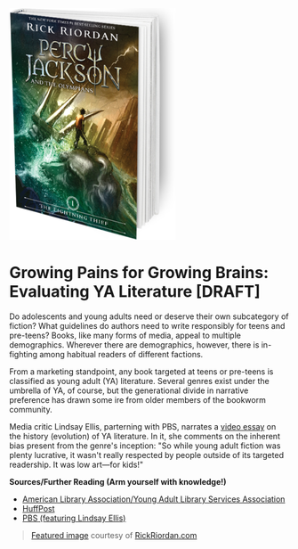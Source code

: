 ![Percy](https://github.com/MMOG77/01-My-Blog/blob/master/the-lightning-thief-299x416.png)

# Growing Pains for Growing Brains: Evaluating YA Literature [DRAFT]

Do adolescents and young adults need or deserve their own subcategory of fiction? What guidelines do authors need to write responsibly for teens and pre-teens? Books, like many forms of media, appeal to multiple demographics. Wherever there are demographics, however, there is in-fighting among habitual readers of different factions.

From a marketing standpoint, any book targeted at teens or pre-teens is classified as young adult (YA) literature. Several genres exist under the umbrella of YA, of course, but the generational divide in narrative preference has drawn some ire from older members of the bookworm community.

Media critic Lindsay Ellis, parterning with PBS, narrates a [video essay](https://www.youtube.com/watch?v=Mn3aKZ8ZVFo) on the history (evolution) of YA literature. In it, she comments on the inherent bias present from the genre's inception: "So while young adult fiction was plenty lucrative, it wasn't really respected by people outside of its targeted readership. It was low art&mdash;for kids!"

**Sources/Further Reading (Arm yourself with knowledge!)**

* [American Library Association/Young Adult Library Services Association](http://www.ala.org/yalsa/guidelines/whitepapers/yalit)
* [HuffPost](https://www.huffingtonpost.com/entry/what-ya-gets-wrong-about-teenagers-from-a-teen_us_594a8e4de4b062254f3a5a94)
* [PBS (featuring Lindsay Ellis)](https://www.youtube.com/watch?v=Mn3aKZ8ZVFo)

> [Featured image](http://rickriordan.com/book/the-lightning-thief/) courtesy of [RickRiordan.com](http://rickriordan.com/)
